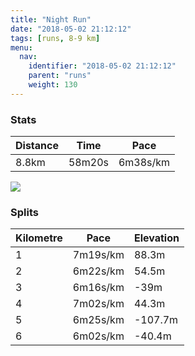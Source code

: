 ```yaml
---
title: "Night Run"
date: "2018-05-02 21:12:12"
tags: [runs, 8-9 km]
menu:
  nav:
    identifier: "2018-05-02 21:12:12"
    parent: "runs"
    weight: 130
---
```


### Stats

| Distance | Time | Pace |
|----------|------|------|
|8.8km|58m20s|6m38s/km|

<img src='https://maps.googleapis.com/maps/api/staticmap?maptype=roadmap&path=enc:wr|gGalulCqBwBiFnHvIxBrQoPnAf@aAxOsEzH_Ld]{QlWoCAZ|R`W`i@d@pDhBeHnBqc@f@qi@y@sMrCsSuLp^wM~RvNvJfGhJn@of@s@{MvCwSxAo@xB{H`@kLeAi@oRnQqIwCH}AtF}EhC`D&key=AIzaSyAfqMeaZ1CCJFGP5cWud__oZnT_Pybg-1M&size=800x800&markers=color:yellow|label:S|43.4054,23.21617&markers=color:green|label:F|43.40526000000001,23.216019999999997'>

### Splits

| Kilometre | Pace | Elevation |
|------|------|-----------|
|1|7m19s/km|88.3m|
|2|6m22s/km|54.5m|
|3|6m16s/km|-39m|
|4|7m02s/km|44.3m|
|5|6m25s/km|-107.7m|
|6|6m02s/km|-40.4m|
